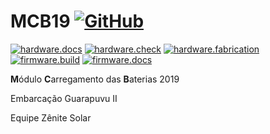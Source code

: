 # MCB19 [![GitHub](https://img.shields.io/github/license/ZeniteSolar/MCB19?style=flat)](https://github.com/ZeniteSolar/MCB19/blob/master/LICENSE)
[![hardware.docs](https://github.com/ZeniteSolar/MCB19/workflows/hardware.docs/badge.svg)](https://github.com/ZeniteSolar/MCB19/actions?query=workflow%3Ahardware.docs)
[![hardware.check](https://github.com/ZeniteSolar/MCB19/workflows/hardware.check/badge.svg)](https://github.com/ZeniteSolar/MCB19/actions?query=workflow%3Ahardware.check)
[![hardware.fabrication](https://github.com/ZeniteSolar/MCB19/workflows/hardware.fabrication/badge.svg)](https://github.com/ZeniteSolar/MCB19/actions?query=workflow%3Ahardware.fabrication)
[![firmware.build](https://github.com/ZeniteSolar/MCB19/workflows/firmware.build/badge.svg)](https://github.com/ZeniteSolar/MCB19/actions?query=workflow%3Afirmware.build)
[![firmware.docs](https://github.com/ZeniteSolar/MCB19/workflows/firmware.docs/badge.svg)](https://github.com/ZeniteSolar/MCB19/actions?query=workflow%3Afirmware.docs)


**M**ódulo **C**arregamento das **B**aterias 2019 

Embarcação Guarapuvu II

Equipe Zênite Solar



